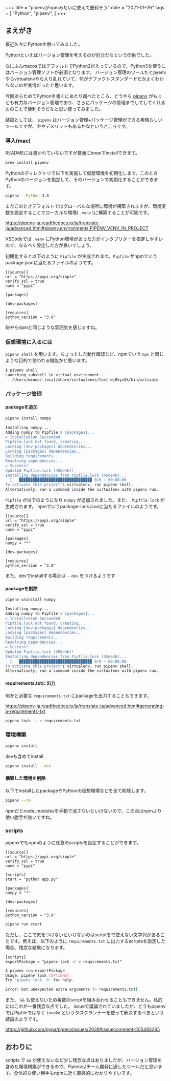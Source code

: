 +++
title = "pipenvがnpmみたいに使えて便利そう"
date = "2021-01-26"
tags = [
  "Python",
  "pipenv",
]
+++

## まえがき

最近久々にPythonを触ってみました。

Pythonといえばバージョン管理を考えるのが厄介だなという印象でした。


なにぶんmacosではデフォルトでPython2が入っているので、Python3を使うにはバージョン管理ソフトが必須となります。
バージョン管理のツールだとpyenvやらvirtualenvやら入り乱れていて、何がデファクトスタンダードだかよくわからないのが実情だったと思います。


今回あらためてPythonを書くにあたり調べたところ、どうやら [pipenv](https://github.com/pypa/pipenv) がもっとも有力なバージョン管理であり、さらにパッケージの管理までしてしてくれるとのことで便利そうだなと思い使ってみました。

結論としては、 `pipenv` はバージョン管理+パッケージ管理ができる素晴らしいツールですが、ややデメリットもあるかなというところです。

### 導入(mac)

READMEには書かれていないですが普通にbrewでinstallできます。

```bash
brew install pipenv
```

Pythonのディレクトリで以下を実施して仮想環境を初期化します。このときPythonのバージョンを指定して、そのバージョンで初期化することができます。

```bash
pipenv --Python 3.8
```

またこのときデフォルトではグローバルな場所に環境が構築されますが、環境変数を設定することでローカルな環境( `.venv` )に構築することが可能です。

https://pipenv-ja.readthedocs.io/ja/translate-ja/advanced.html#pipenv.environments.PIPENV_VENV_IN_PROJECT

VSCodeでは `.venv` にPython環境があった方がインタプリターを指定しやすいので、なるべく設定した方が良いでしょう。

初期化すると以下のように `Pipfile` が生成されます。`Pipfile` がnpmでいうpackage.jsonに当たるファイルのようです。

```
[[source]]
url = "https://pypi.org/simple"
verify_ssl = true
name = "pypi"

[packages]

[dev-packages]

[requires]
python_version = "3.8"
```

何やらnpmと同じような雰囲気を感じますね。

### 仮想環境に入るには

`pipenv shell` を用います。ちょっとした動作確認など、npmでいう `npx` と同じような目的で使われる機能かと思います。

```bash
$ pipenv shell
Launching subshell in virtual environment...
 . /Users/mineo/.local/share/virtualenvs/test-wjEkysQk/bin/activate
```

### パッケージ管理

#### packageを追加

```bash
pipenv install numpy
```

```bash
Installing numpy...
Adding numpy to Pipfile's [packages]...
✔ Installation Succeeded
Pipfile.lock not found, creating...
Locking [dev-packages] dependencies...
Locking [packages] dependencies...
Building requirements...
Resolving dependencies...
✔ Success!
Updated Pipfile.lock (456e4b)!
Installing dependencies from Pipfile.lock (456e4b)...
  🐍   ▉▉▉▉▉▉▉▉▉▉▉▉▉▉▉▉▉▉▉▉▉▉▉▉▉▉▉▉▉▉▉▉ 0/0 — 00:00:00
To activate this project's virtualenv, run pipenv shell.
Alternatively, run a command inside the virtualenv with pipenv run.
```

`Pipfile` が以下のようになり `numpy` が追加されました。また、 `Pipfile.lock` が生成されます。 npmでいうpackage-lock.jsonに当たるファイルのようです。

```
[[source]]
url = "https://pypi.org/simple"
verify_ssl = true
name = "pypi"

[packages]
numpy = "*"

[dev-packages]

[requires]
python_version = "3.8"
```

また、devでinstallする場合は `--dev` をつけるようです

#### packageを削除

```bash
pipenv uninstall numpy
```

```bash
Installing numpy...
Adding numpy to Pipfile's [packages]...
✔ Installation Succeeded
Pipfile.lock not found, creating...
Locking [dev-packages] dependencies...
Locking [packages] dependencies...
Building requirements...
Resolving dependencies...
✔ Success!
Updated Pipfile.lock (456e4b)!
Installing dependencies from Pipfile.lock (456e4b)...
  🐍   ▉▉▉▉▉▉▉▉▉▉▉▉▉▉▉▉▉▉▉▉▉▉▉▉▉▉▉▉▉▉▉▉ 0/0 — 00:00:00
To activate this project's virtualenv, run pipenv shell.
Alternatively, run a command inside the virtualenv with pipenv run.
```

#### requirements.txtに出力

何かと必要な `requirements.txt` にpackageを出力することもできます。

https://pipenv-ja.readthedocs.io/ja/translate-ja/advanced.html#generating-a-requirements-txt

```bash
pipenv lock -r > requirements.txt
```

### 環境構築

```bash
pipenv install
```

devも含めてinstall

```bash
pipenv install --dev
```

#### 構築した環境を削除

以下でinstallしたpackageやPythonの仮想環境などを全て削除します。

```bash
pipenv --rm
```

npmだとnode_modulesを手動で消さないといけないので、この点はnpmより使い勝手が良いですね。

### scripts

pipenvでもnpmのように任意のscriptsを設定することができます。

```
[[source]]
url = "https://pypi.org/simple"
verify_ssl = true
name = "pypi"

[scripts]
start = "python app.py"

[packages]
numpy = "*"

[dev-packages]

[requires]
python_version = "3.8"
```

```bash
pipenv run start
```

ただし、ここで気をつけないといけないのはscriptをで使えない文字列があることです。例えば、以下のように `requirements.txt` に出力するscriptsを設定した場合、残念な結果になります。

```
[scripts]
exportPackage = "pipenv lock -r > requirements.txt"
```

```bash
$ pipenv run exportPackage
Usage: pipenv lock [OPTIONS]
Try 'pipenv lock -h' for help.

Error: Got unexpected extra arguments (> requirements.txt)
```

また、 `&&` も使えないため複数のscriptを組み合わせることもできません。私的にはこれが一番残念な点でした。
issueで議論されていましたが、どうもpipenvではPipfileではなく `invoke` というタスクランナーを使って解決するべきという結論のようです。

https://github.com/pypa/pipenv/issues/2038#issuecomment-505493265

## おわりに

scripts で `&&` が使えないなど少し残念な点はありましたが、バージョン管理を含めた環境構築ができるので、Pipenvはチーム開発に適したツールだと思います。全体的な使い勝手もnpmに近く直感的にわかりやすいです。